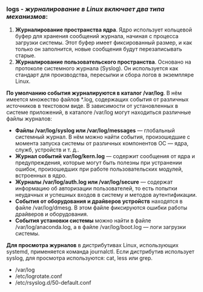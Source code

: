 ### logs - _журналирование в Linux включает два типа механизмов_:

1. **Журналирование пространства ядра**. Ядро использует кольцевой буфер для хранения сообщений журнала, начиная с процесса загрузки системы. Этот буфер имеет фиксированный размер, и как только он заполнится, новые сообщения будут перезаписывать старые.
2. **Журналирование пользовательского пространства**. Основано на протоколе системного журнала (Syslog). Он используется как стандарт для производства, пересылки и сбора логов в экземпляре Linux. 

**По умолчанию события журналируются в каталог /var/log**. В нём имеется множество файлов *.log, содержащих события от различных источников в текстовом виде. В зависимости от установленных в системе приложений, в каталоге /var/log могут находиться различные файлы журналов:

* **Файлы /var/log/syslog или /var/log/messages** — глобальный системный журнал. В нём можно найти события, произошедшие с момента запуска системы от различных компонентов ОС — ядра, служб, устройств и т. д..
* **Журнал событий var/log/kern.log** — содержит сообщения от ядра и предупреждения, которые могут быть полезны при устранении ошибок, произошедших при работе пользовательских модулей, встроенных в ядро.
* **Журналы /var/log/auth.log или /var/log/secure** — содержат информацию об авторизации пользователей, то есть попытки неудачных и успешных входов в систему и методов аутентификации.
* **События от оборудования и драйверов устройств** находятся в файле /var/log/dmesg. В этом файле фиксируются ошибки работы драйверов и оборудования.
* **События установки системы** можно найти в файле /var/log/anaconda.log, а в файле /var/log/boot.log — логи загрузки системы. 

**Для просмотра журналов** в дистрибутивах Linux, использующих systemd, применяется команда journalctl. Если дистрибутив использует syslog, для просмотра используются: cat, less или grep. 

* /var/log
* /etc/logrotate.conf
* /etc/rsyslog.d/50-default.conf 


